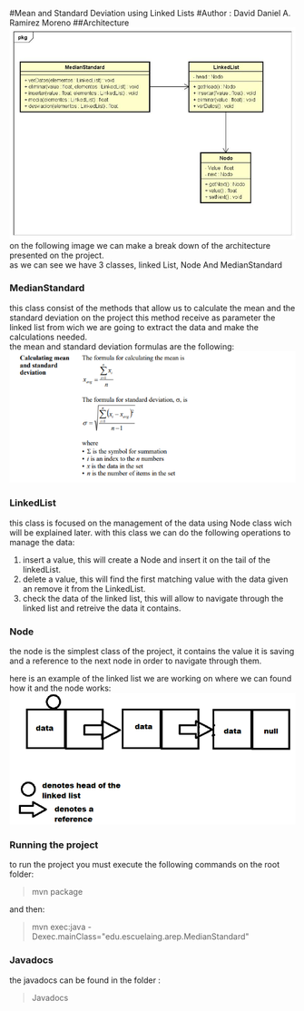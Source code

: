 #Mean and Standard Deviation using Linked Lists
#Author : David Daniel A. Ramirez Moreno
##Architecture
![](images/diagrama.jpg)  
on the following image we can make a break down of the architecture presented on the project.  
as we can see we have 3 classes, linked List, Node And MedianStandard
### MedianStandard
this class consist of the methods that allow us to calculate the mean and the standard deviation on the project this method receive as parameter the linked list from wich we are going to extract the data and make the calculations needed.  
the mean and standard deviation formulas are the following:  
![](images/formulas.png)  
### LinkedList
this class is focused on the management of the data using Node class wich will be explained later. with this class we can do the following operations to manage the data:  
1. insert a value, this will create a Node and insert it on the tail of the linkedList.
2. delete a value, this will find the first matching value with the data given an remove it from the LinkedList.
3. check the data of the linked list, this will allow to navigate through the linked list and retreive the data it contains.  


### Node
 the node is the simplest class of the project, it contains the value it is saving and a reference to the next node in order to navigate through them.  

 here is an example of the linked list we are working on where we can found how it and the node works:  
![](images/ll.png)  

### Running the project
to run the project you must execute the following commands on the root folder:  
> mvn package  

and then:  
> mvn exec:java -Dexec.mainClass="edu.escuelaing.arep.MedianStandard"  
### Javadocs
the javadocs can be found in the folder :  
> Javadocs

